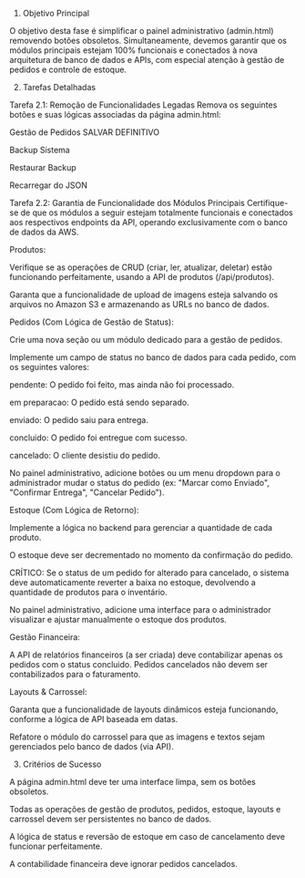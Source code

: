 1. Objetivo Principal

O objetivo desta fase é simplificar o painel administrativo (admin.html) removendo botões obsoletos. Simultaneamente, devemos garantir que os módulos principais estejam 100% funcionais e conectados à nova arquitetura de banco de dados e APIs, com especial atenção à gestão de pedidos e controle de estoque.

2. Tarefas Detalhadas

Tarefa 2.1: Remoção de Funcionalidades Legadas
Remova os seguintes botões e suas lógicas associadas da página admin.html:

Gestão de Pedidos SALVAR DEFINITIVO

Backup Sistema

Restaurar Backup

Recarregar do JSON

Tarefa 2.2: Garantia de Funcionalidade dos Módulos Principais
Certifique-se de que os módulos a seguir estejam totalmente funcionais e conectados aos respectivos endpoints da API, operando exclusivamente com o banco de dados da AWS.

Produtos:

Verifique se as operações de CRUD (criar, ler, atualizar, deletar) estão funcionando perfeitamente, usando a API de produtos (/api/produtos).

Garanta que a funcionalidade de upload de imagens esteja salvando os arquivos no Amazon S3 e armazenando as URLs no banco de dados.

Pedidos (Com Lógica de Gestão de Status):

Crie uma nova seção ou um módulo dedicado para a gestão de pedidos.

Implemente um campo de status no banco de dados para cada pedido, com os seguintes valores:

pendente: O pedido foi feito, mas ainda não foi processado.

em preparacao: O pedido está sendo separado.

enviado: O pedido saiu para entrega.

concluido: O pedido foi entregue com sucesso.

cancelado: O cliente desistiu do pedido.

No painel administrativo, adicione botões ou um menu dropdown para o administrador mudar o status do pedido (ex: "Marcar como Enviado", "Confirmar Entrega", "Cancelar Pedido").

Estoque (Com Lógica de Retorno):

Implemente a lógica no backend para gerenciar a quantidade de cada produto.

O estoque deve ser decrementado no momento da confirmação do pedido.

CRÍTICO: Se o status de um pedido for alterado para cancelado, o sistema deve automaticamente reverter a baixa no estoque, devolvendo a quantidade de produtos para o inventário.

No painel administrativo, adicione uma interface para o administrador visualizar e ajustar manualmente o estoque dos produtos.

Gestão Financeira:

A API de relatórios financeiros (a ser criada) deve contabilizar apenas os pedidos com o status concluido. Pedidos cancelados não devem ser contabilizados para o faturamento.

Layouts & Carrossel:

Garanta que a funcionalidade de layouts dinâmicos esteja funcionando, conforme a lógica de API baseada em datas.

Refatore o módulo do carrossel para que as imagens e textos sejam gerenciados pelo banco de dados (via API).

3. Critérios de Sucesso

A página admin.html deve ter uma interface limpa, sem os botões obsoletos.

Todas as operações de gestão de produtos, pedidos, estoque, layouts e carrossel devem ser persistentes no banco de dados.

A lógica de status e reversão de estoque em caso de cancelamento deve funcionar perfeitamente.

A contabilidade financeira deve ignorar pedidos cancelados.
